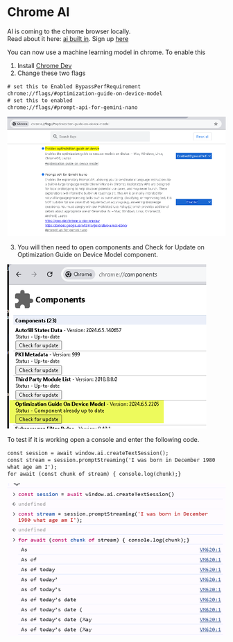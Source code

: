 # Chrome AI


AI is coming to the chrome browser locally.  
Read about it here: [ai built in](https://developer.chrome.com/docs/ai/built-in).
Sign up [here](https://docs.google.com/forms/d/e/1FAIpQLSfZXeiwj9KO9jMctffHPym88ln12xNWCrVkMY_u06WfSTulQg/viewform)



You can now use a machine learning model in chrome.
To enable this 
1. Install [Chrome Dev](https://www.google.com/chrome/dev/)
2. Change these two flags

```
# set this to Enabled BypassPerfRequirement
chrome://flags/#optimization-guide-on-device-model
# set this to enabled
chrome://flags/#prompt-api-for-gemini-nano
```
![set these flags](img/chrome_ai_flags.png "Flags to enable models in chrome")

3. You will then need to open components and Check for Update on Optimization Guide on Device Model component.

![update this component](img/chrome_ai_model.png "Update a model on your device")

To test if it is working open a console and enter the following code.

```
const session = await window.ai.createTextSession();
const stream = session.promptStreaming('I was born in December 1980 what age am I');
for await (const chunk of stream) { console.log(chunk);} 

```

![code results](img/chrome_ai_code.png "Code using the model")


